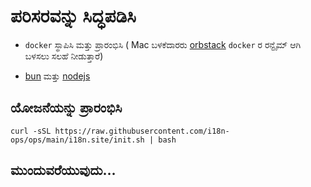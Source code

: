 # ಪರಿಸರವನ್ನು ಸಿದ್ಧಪಡಿಸಿ

* `docker` ಸ್ಥಾಪಿಸಿ ಮತ್ತು ಪ್ರಾರಂಭಿಸಿ ( Mac ಬಳಕೆದಾರರು [orbstack](https://orbstack.dev) `docker` ರ ರನ್ಟೈಮ್ ಆಗಿ ಬಳಸಲು ಸಲಹೆ ನೀಡುತ್ತಾರೆ)

* [bun](https://bun.sh/docs/installation) ಮತ್ತು [nodejs](https://nodejs.org/en/download/package-manager)

## ಯೋಜನೆಯನ್ನು ಪ್ರಾರಂಭಿಸಿ

```
curl -sSL https://raw.githubusercontent.com/i18n-ops/ops/main/i18n.site/init.sh | bash
```

## ಮುಂದುವರೆಯುವುದು…